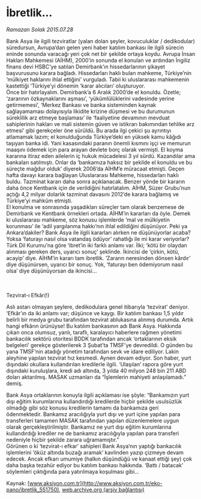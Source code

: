 # İbretlik...

*Ramazan Solak 2015.07.28*

<div class="pNewsDetailMainContent" itemprop="articleBody">
 <p>
  Bank Asya ile ilgili tezviratlar (yalan dolan şeyler, kovuculuklar / dedikodular) süredursun, Avrupa’dan gelen yeni haber katılım bankası ile ilgili sürecin eninde sonunda varacağı yeri çok net bir şekilde ortaya koydu. Avrupa İnsan Hakları Mahkemesi (AİHM), 2000’in sonunda el konulan ve ardından İngiliz finans devi HSBC’ye satılan Demirbank’ın hissedarlarının şikayet başvurusunu karara bağladı. Hissedarları haklı bulan mahkeme, Türkiye’nin ‘mülkiyet haklarını ihlal ettiğini’ vurguladı. Tabii ki uluslararası mahkemenin kastettiği ‘Türkiye’yi dönemin ‘karar alıcıları’ oluşturuyor.
  <br>
   Önce bir hatırlayalım. Demirbank’a 6 Aralık 2000’de el konuldu. Özetle; ‘zararının özkaynaklarını aşması’, ‘yükümlülüklerini vadesinde yerine getirmemesi’, ‘Merkez Bankası ve banka sisteminden kaynak sağlayamaması dolayısıyla likidite krizine düşmesi ve bu durumunun süreklilik arz etmeye başlaması’ ile ‘faaliyetine devamının mevduat sahiplerinin hakları ve mali sistemin güven ve istikrarı bakımından tehlike arz etmesi’ gibi gerekçeler öne sürüldü. Bu arada ilgi çekici şu ayrıntıyı atlamamak lazım; el konulduğunda Türkiye’deki en yüksek kamu kâğıdı taşıyan banka idi. Yani kasasındaki paranın önemli kısmını işçi ve memurun maaşını ödemek için para arayan devlete borç olarak vermişti. El koyma kararına itiraz eden ailelerin iç hukuk mücadelesi 3 yıl sürdü. Kazandılar ama bankaları satılmıştı. Onlar da ‘bankamıza haksız bir şekilde el konuldu ve bu süreçte mağdur olduk’ diyerek 2006’da AİHM’e müracaat etmişti. Geçen hafta davayı karara bağlayan Uluslararası Mahkeme, hissedarları haklı buldu. Tazminat kararı daha sonra açıklanacak. Benzer yönde bir kararın daha önce Kentbank için de verildiğini hatırlatalım. AİHM, Süzer Grubu’nun açtığı 4,2 milyar dolarlık tazminat davasını 2012’de karara bağlamış ve Türkiye’yi mahkûm etmişti.
   <br>
    El konulma ve sonrasında yaşadıkları süreçler tam olarak benzemese de Demirbank ve Kentbank örnekleri ortada. AİHM’in kararları da öyle. Demek ki uluslararası mahkeme, söz konusu işlemlerde ‘mal ve mülkiyetin korunması’ ile ‘adil yargılanma hakkı’nın ihlal edildiğini düşünüyor. Peki ya Ankara’dakiler? Bank Asya ile ilgili kararları alırken ne düşünüyorlar acaba? Yoksa ‘faturayı nasıl olsa vatandaş ödüyor’ rahatlığı ile mi karar veriyorlar?
    <br>
     Türk Dil Kurumu’na göre ‘ibret’in iki farklı anlamı var. İlki; ‘kötü bir olaydan alınması gereken ders, uyarıcı sonuç’ şeklinde. İkincisi de ‘çirkin, kötü, acayip’ diye. AİHM’in kararı tam ibretlik. ‘Zararın neresinden dönsen kârdır’ diye düşünürsen, uyarıcı bir sonuç. Yok, ‘faturayı ben ödemiyorum nasıl olsa’ diye düşünüyorsan da ikincisi...
    </br>
   </br>
  </br>
 </p>
 <p>
  Tezvirat-ı Efkâr(!)
 </p>
 <p>
  Aslı astarı olmayan şeylere, dedikodulara genel itibarıyla ‘tezvirat’ deniyor. ‘Efkâr’ın da iki anlamı var; düşünce ve kaygı. Bir katılım bankası 1,5 yıldır belirli bir medya grubu tarafından tezvirat ablukasına alınmış durumda. Artık hangi efkârın ürünüyse! Bu katılım bankasının adı Bank Asya. Hakkında çıkan onca olumsuz, yanlı, taraflı, karalayıcı haberlere rağmen yönetimi bankacılık sektörü otoritesi BDDK tarafından ancak ‘ortaklarının eksik belgeleri’ gerekçe gösterilerek 3 Şubat’ta TMSF’ye devredildi. O günden bu yana TMSF’nin atadığı yönetim tarafından sevk ve idare ediliyor. Lakin aleyhine yapılan tezvirat hız kesmedi. Aynen devam ediyor. Son haber, yurt dışındaki okullara kullandırılan kredilerle ilgili. ‘Ulaşılan’ rapora göre yurt dışındaki kuruluşlara, kredi adı altında, 3 yılda 40 milyon 248 bin 211 ABD doları aktarılmış. MASAK uzmanları da “İşlemlerin mahiyeti anlaşılamadı.” demiş.
 </p>
 <p>
  Bank Asya ortaklarının konuyla ilgili açıklaması ise şöyle: “Bankamızın yurt dışı eğitim kurumlarına kullandırdığı kredilerde hiçbir şekilde usulsüzlük olmadığı gibi söz konusu kredilerin tamamı da bankamıza geri ödenmektedir. Bankamız aracılığıyla yurt dışı ve yurt içine yapılan para transferleri tamamen MASAK tarafından yapılan düzenlemelere uygun olarak gerçekleştirilmiştir. Bankamız ne yurt dışı eğitim kurumlarına kullandırdığı krediler ne de bankamız aracılığıyla yapılan para transferi nedeniyle hiçbir şekilde zarara uğramamıştır.”
  <br>
   Görünen o ki ‘tezvirat-ı efkar’ sahipleri Bank Asya’nın yaptığı bankacılık işlemlerini ‘öküz altında buzağı aramak’ kavlinden yazıp çizmeye devam edecek. Ancak efkarı umumiye (halkın düşündüğü ve kanaat ettiği şey) çok daha başka tezahür ediyor bu katılım bankası hakkında. ‘Battı / batacak’ söylemleri çıktığında para yatırılmaya koşulması gibi...
  </br>
 </p>
</div>


Kaynak: [www.aksiyon.com.tr](http://www.aksiyon.com.tr/eko-pano/ibretlik_551750), [web.archive.org (arşiv bağlantısı)](http://web.archive.org/web/20150805125809/http://www.aksiyon.com.tr/eko-pano/ibretlik_551750)
